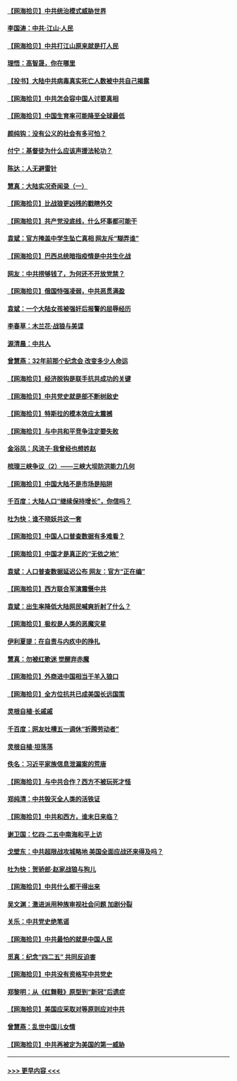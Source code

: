 #### [【网海拾贝】中共统治模式威胁世界](../pages/nsc993/n12957622.md?t=05181902) 
#### [李国涛：中共‧江山‧人民](../pages/nsc993/n12957502.md?t=05181902) 
#### [【网海拾贝】中共打江山原来就是打人民](../pages/nsc993/n12954345.md?t=05181902) 
#### [理悟：高智晟，你在哪里](../pages/nsc993/n12953115.md?t=05181902) 
#### [【投书】大陆中共病毒真实死亡人数被中共自己揭露](../pages/nsc993/n12953050.md?t=05181902) 
#### [【网海拾贝】中共怎会容中国人讨要真相](../pages/nsc993/n12952161.md?t=05181902) 
#### [【网海拾贝】中国生育率可能降至全球最低](../pages/nsc993/n12948793.md?t=05181902) 
#### [颜纯钩：没有公义的社会有多可怕？](../pages/nsc993/n12947626.md?t=05181902) 
#### [付宁：基督徒为什么应该声援法轮功？](../pages/nsc993/n12947233.md?t=05181902) 
#### [陈达：人无避雷针](../pages/nsc993/n12947098.md?t=05181902) 
#### [慧真：大陆实况奇闻录（一）](../pages/nsc993/n12945811.md?t=05181902) 
#### [【网海拾贝】比战狼更凶残的戳瞎外交](../pages/nsc993/n12945717.md?t=05181902) 
#### [【网海拾贝】共产党没底线，什么坏事都可能干](../pages/nsc993/n12942090.md?t=05181902) 
#### [袁斌：官方掩盖中学生坠亡真相 网友斥“糊弄谁”](../pages/nsc993/n12942029.md?t=05181902) 
#### [【网海拾贝】巴西总统暗指疫情是中共生化战](../pages/nsc993/n12938999.md?t=05181902) 
#### [网友：中共捞够钱了，为何还不开放党禁？](../pages/nsc993/n12938952.md?t=05181902) 
#### [【网海拾贝】俄国恃强凌弱，中共恶贯满盈](../pages/nsc993/n12936626.md?t=05181902) 
#### [袁斌：一个大陆女孩被强奸后报警的屈辱经历](../pages/nsc993/n12936547.md?t=05181902) 
#### [李春草：木兰花·战狼与美谍](../pages/nsc993/n12935995.md?t=05181902) 
#### [源清晨：中共人](../pages/nsc993/n12935589.md?t=05181902) 
#### [曾慧燕：32年前那个纪念会 改变多少人命运](../pages/nsc993/n12934233.md?t=05181902) 
#### [【网海拾贝】经济脱钩是联手抗共成功的关键](../pages/nsc993/n12934176.md?t=05181902) 
#### [【网海拾贝】中共党史就是部不断树敌史](../pages/nsc993/n12932844.md?t=05181902) 
#### [【网海拾贝】特斯拉的模本效应太震撼](../pages/nsc993/n12925626.md?t=05181902) 
#### [【网海拾贝】与中共和平竞争注定要失败](../pages/nsc993/n12923326.md?t=05181902) 
#### [金浴凤：风流子‧我曾经也想姓赵](../pages/nsc993/n12920911.md?t=05181902) 
#### [梳理三峡争议（2）——三峡大坝防洪能力几何](../pages/nsc993/n12920173.md?t=05181902) 
#### [【网海拾贝】中国大陆不是市场是陷阱](../pages/nsc993/n12920143.md?t=05181902) 
#### [千百度：大陆人口“继续保持增长”，你信吗？](../pages/nsc993/n12918946.md?t=05181902) 
#### [吐为快：谁不晓妖共这一套](../pages/nsc993/n12918941.md?t=05181902) 
#### [【网海拾贝】中国人口普查数据有多难看？](../pages/nsc993/n12917822.md?t=05181902) 
#### [【网海拾贝】中国才是真正的“无依之地”](../pages/nsc993/n12915845.md?t=05181902) 
#### [袁斌：人口普查数据延迟公布 网友：官方“正在编”](../pages/nsc993/n12915748.md?t=05181902) 
#### [【网海拾贝】西方联合军演震慑中共](../pages/nsc993/n12913466.md?t=05181902) 
#### [袁斌：出生率降低大陆网民喊爽折射了什么？](../pages/nsc993/n12913365.md?t=05181902) 
#### [【网海拾贝】极权是人类的恶魔灾星](../pages/nsc993/n12910697.md?t=05181902) 
#### [伊利夏提：在自责与内疚中的挣扎](../pages/nsc993/n12910493.md?t=05181902) 
#### [慧真：勿被红歌迷 觉醒弃赤魔](../pages/nsc993/n12910485.md?t=05181902) 
#### [【网海拾贝】外商进中国相当于羊入狼口](../pages/nsc993/n12908274.md?t=05181902) 
#### [【网海拾贝】全方位抗共已成美国长远国策](../pages/nsc993/n12906878.md?t=05181902) 
#### [灵根自植‧长戚戚](../pages/nsc993/n12905585.md?t=05181902) 
#### [千百度：网友吐槽五一调休“折腾劳动者”](../pages/nsc993/n12905934.md?t=05181902) 
#### [灵根自植‧坦荡荡](../pages/nsc993/n12905562.md?t=05181902) 
#### [佚名：习近平家族信息泄漏案的荒唐](../pages/nsc993/n12904705.md?t=05181902) 
#### [【网海拾贝】与中共合作？西方不被玩死才怪](../pages/nsc993/n12903873.md?t=05181902) 
#### [郑纯清：中共毁灭全人类的活铁证](../pages/nsc993/n12903785.md?t=05181902) 
#### [【网海拾贝】中共和西方，谁末日来临？](../pages/nsc993/n12903482.md?t=05181902) 
#### [谢卫国：忆四‧二五中南海和平上访](../pages/nsc993/n12902192.md?t=05181902) 
#### [戈壁东：中共超限战攻城略地 美国全面应战还来得及吗？](../pages/nsc993/n12902297.md?t=05181902) 
#### [吐为快：贺骄郎‧赵家战狼与狗儿](../pages/nsc993/n12902280.md?t=05181902) 
#### [【网海拾贝】中共什么都干得出来](../pages/nsc993/n12897500.md?t=05181902) 
#### [吴文渊：激进派用种族审视社会问题 加剧分裂](../pages/nsc993/n12893881.md?t=05181902) 
#### [关乐：中共党史绝笔谣](../pages/nsc993/n12897270.md?t=05181902) 
#### [【网海拾贝】中共最怕的就是中国人民](../pages/nsc993/n12894705.md?t=05181902) 
#### [觅真：纪念“四二五” 共同反迫害](../pages/nsc993/n12894553.md?t=05181902) 
#### [【网海拾贝】中共没有资格写中共党史](../pages/nsc993/n12892231.md?t=05181902) 
#### [郑黎明：从《红舞鞋》原型到“新冠”后遗症](../pages/nsc993/n12890469.md?t=05181902) 
#### [【网海拾贝】美国应采取对等原则应对中共](../pages/nsc993/n12889176.md?t=05181902) 
#### [曾慧燕：乱世中国儿女情](../pages/nsc993/n12887931.md?t=05181902) 
#### [【网海拾贝】中共再被定为美国的第一威胁](../pages/nsc993/n12887580.md?t=05181902) 

----
#### [ >>> 更早内容 <<< ](../indexes/nsc993-earlier.md)

